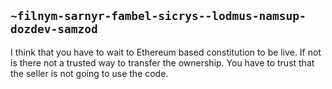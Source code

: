 ## `~filnym-sarnyr-fambel-sicrys--lodmus-namsup-dozdev-samzod`
I think that you have to wait to Ethereum based constitution to be live. If not is there not a trusted way to transfer the ownership. You have to trust that the seller is not going to use the code.